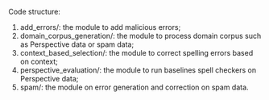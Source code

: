 Code structure:
1. add_errors/: the module to add malicious errors;
2. domain_corpus_generation/: the module to process domain corpus such as Perspective data or spam data;
3. context_based_selection/: the module to correct spelling errors based on context;
4. perspective_evaluation/: the module to run baselines spell checkers on Perspective data;
5. spam/: the module on error generation and correction on spam data.
